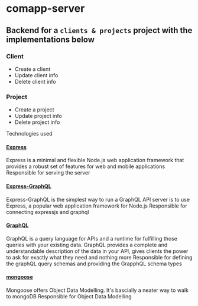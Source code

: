 # comapp-server 

## Backend for a `clients & projects` project with the implementations below

### Client
  - Create a client
  - Update client info
  - Delete client info

### Project
 - Create a project 
 - Update project info
 - Delete project info


Technologies used
#### [Express](https://expressjs.com/)
Express is a minimal and flexible Node.js web application framework that provides a robust set of features for web and mobile applications
Responsible for serving the server

#### [Express-GraphQL](https://graphql.org/graphql-js/running-an-express-graphql-server/)
Express-GraphQL is the simplest way to run a GraphQL API server is to use Express, a popular web application framework for Node.js
Responsible for connecting expressjs and graphql
 
#### [GraphQL](https://graphql.org/)
GraphQL is a query language for APIs and a runtime for fulfilling those queries with your existing data. GraphQL provides a complete and understandable description of the data in your API, gives clients the power to ask for exactly what they need and nothing more
Responsible for defining the graphQL query schemas and providing the GrapphQL schema types 
 
#### [mongoose](https://mongoosejs.com/)
Mongoose offers Object Data Modelling. It's bascially a neater way to walk to mongoDB
Responsible for Object Data Modelling
